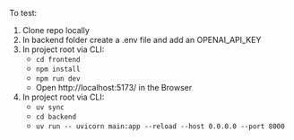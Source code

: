To test:
1. Clone repo locally
2. In backend folder create a .env file and add an OPENAI_API_KEY
3. In project root via CLI:
    - `cd frontend`
    - `npm install`
    - `npm run dev`
    - Open http://localhost:5173/ in the Browser
4. In project root via CLI:
    - `uv sync`
    - `cd backend`
    - `uv run -- uvicorn main:app --reload --host 0.0.0.0 --port 8000`